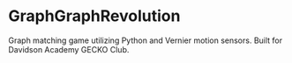 # GraphGraphRevolution
Graph matching game utilizing Python and Vernier motion sensors. Built for Davidson Academy GECKO Club.
